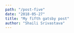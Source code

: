 ```yaml
---
path: "/post-five"
date: "2018-05-27"
title: "My fifth gatsby post"
author: "Shaili Srivastava"
---
```

